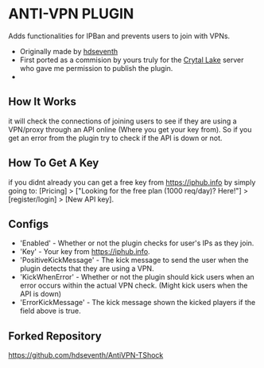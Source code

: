 
# ANTI-VPN PLUGIN

Adds functionalities for IPBan and prevents users to join with VPNs.

- Originally made by [hdseventh](https://github.com/hdseventh)
- First ported as a commision by yours truly for the [Crytal Lake](https://discord.gg/tFWzhWXFYh) server who gave me permission to publish the plugin.
- 
## How It Works

it will check the connections of joining users to see if they are using a VPN/proxy through an API online (Where you get your key from). 
So if you get an error from the plugin try to check if the API is down or not.

## How To Get A Key

if you didnt already you can get a free key from https://iphub.info by simply going to:
[Pricing] > ["Looking for the free plan (1000 req/day)? Here!"] > [register/login] > [New API key].

## Configs

- 'Enabled' - Whether or not the plugin checks for user's IPs as they join.
- 'Key' - Your key from https://iphub.info.
- 'PositiveKickMessage' - The kick message to send the user when the plugin detects that they are using a VPN.
- 'KickWhenError' - Whether or not the plugin should kick users when an error occurs within the actual VPN check. (Might kick users when the API is down)
- 'ErrorKickMessage' - The kick message shown the kicked players if the field above is true.

## Forked Repository
https://github.com/hdseventh/AntiVPN-TShock
